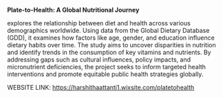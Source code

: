 **Plate-to-Health: A Global Nutritional Journey**


explores the relationship between diet and health across various demographics worldwide. Using data from the Global Dietary Database (GDD), it examines how factors like age, gender, and education influence dietary habits over time. The study aims to uncover disparities in nutrition and identify trends in the consumption of key vitamins and nutrients. By addressing gaps such as cultural influences, policy impacts, and micronutrient deficiencies, the project seeks to inform targeted health interventions and promote equitable public health strategies globally.


WEBSITE LINK: https://harshithaattanti1.wixsite.com/platetohealth
